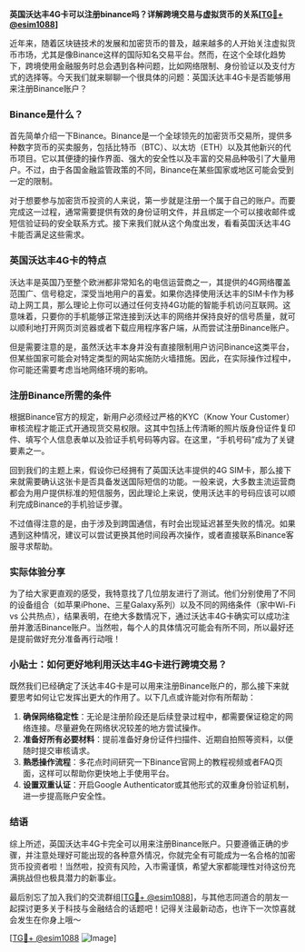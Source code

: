 **英国沃达丰4G卡可以注册binance吗？详解跨境交易与虚拟货币的关系[[TG💪+ @esim1088](https://t.me/s/esim1088)]**

近年来，随着区块链技术的发展和加密货币的普及，越来越多的人开始关注虚拟货币市场，尤其是像Binance这样的国际知名交易平台。然而，在这个全球化趋势下，跨境使用金融服务时总会遇到各种问题，比如网络限制、身份验证以及支付方式的选择等。今天我们就来聊聊一个很具体的问题：英国沃达丰4G卡是否能够用来注册Binance账户？

### Binance是什么？

首先简单介绍一下Binance。Binance是一个全球领先的加密货币交易所，提供多种数字货币的买卖服务，包括比特币（BTC）、以太坊（ETH）以及其他新兴的代币项目。它以其便捷的操作界面、强大的安全性以及丰富的交易品种吸引了大量用户。不过，由于各国金融监管政策的不同，Binance在某些国家或地区可能会受到一定的限制。

对于想要参与加密货币投资的人来说，第一步就是注册一个属于自己的账户。而要完成这一过程，通常需要提供有效的身份证明文件，并且绑定一个可以接收邮件或短信验证码的安全联系方式。接下来我们就从这个角度出发，看看英国沃达丰4G卡能否满足这些需求。

### 英国沃达丰4G卡的特点

沃达丰是英国乃至整个欧洲都非常知名的电信运营商之一，其提供的4G网络覆盖范围广、信号稳定，深受当地用户的喜爱。如果你选择使用沃达丰的SIM卡作为移动上网工具，那么理论上你可以通过任何支持4G功能的智能手机访问互联网。这意味着，只要你的手机能够正常连接到沃达丰的网络并保持良好的信号质量，就可以顺利地打开网页浏览器或者下载应用程序客户端，从而尝试注册Binance账户。

但是需要注意的是，虽然沃达丰本身并没有直接限制用户访问Binance这类平台，但某些国家可能会对特定类型的网站实施防火墙措施。因此，在实际操作过程中，你可能还需要考虑当地网络环境的影响。

### 注册Binance所需的条件

根据Binance官方的规定，新用户必须经过严格的KYC（Know Your Customer）审核流程才能正式开通现货交易权限。这其中包括上传清晰的照片版身份证件复印件、填写个人信息表单以及验证手机号码等内容。在这里，“手机号码”成为了关键要素之一。

回到我们的主题上来，假设你已经拥有了英国沃达丰提供的4G SIM卡，那么接下来就需要确认这张卡是否具备发送国际短信的功能。一般来说，大多数主流运营商都会为用户提供标准的短信服务，因此理论上来说，使用沃达丰的号码应该可以顺利完成Binance的手机验证步骤。

不过值得注意的是，由于涉及到跨国通信，有时会出现延迟甚至失败的情况。如果遇到这种情况，建议可以尝试更换其他时间段再次操作，或者直接联系Binance客服寻求帮助。

### 实际体验分享

为了给大家更直观的感受，我特意找了几位朋友进行了测试。他们分别使用了不同的设备组合（如苹果iPhone、三星Galaxy系列）以及不同的网络条件（家中Wi-Fi vs 公共热点），结果表明，在绝大多数情况下，通过沃达丰4G卡确实可以成功注册并激活Binance账户。当然啦，每个人的具体情况可能会有所不同，所以最好还是提前做好充分准备再行动哦！

### 小贴士：如何更好地利用沃达丰4G卡进行跨境交易？

既然我们已经确定了沃达丰4G卡是可以用来注册Binance账户的，那么接下来就要思考如何让它发挥出更大的作用了。以下几点或许能对你有所帮助：

1. **确保网络稳定性**：无论是注册阶段还是后续登录过程中，都需要保证稳定的网络连接。尽量避免在网络状况较差的地方尝试操作。
2. **准备好所有必要材料**：提前准备好身份证件扫描件、近期自拍照等资料，以便随时提交审核请求。
3. **熟悉操作流程**：多花点时间研究一下Binance官网上的教程视频或者FAQ页面，这样可以帮助你更快地上手使用平台。
4. **设置双重认证**：开启Google Authenticator或其他形式的双重身份验证机制，进一步提高账户安全性。

### 结语

综上所述，英国沃达丰4G卡完全可以用来注册Binance账户。只要遵循正确的步骤，并注意处理好可能出现的各种意外情况，你就完全有可能成为一名合格的加密货币投资者啦！当然啦，投资有风险，入市需谨慎，希望大家都能理性对待这份充满挑战但也极具潜力的新事业。

最后别忘了加入我们的交流群组[[TG💪+ @esim1088](https://t.me/s/esim1088)]，与其他志同道合的朋友一起探讨更多关于科技与金融结合的话题吧！记得关注最新动态，也许下一次惊喜就会发生在你身上哦～

[[TG💪+ @esim1088](https://t.me/s/esim1088) ![Image](https://i.postimg.cc/4NQfJmqS/Snipaste-2025-05-13-00-14-12.png)]